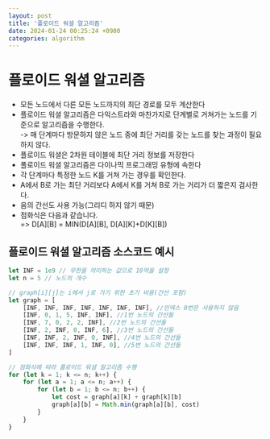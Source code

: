 ```yaml
---
layout: post
title: '플로이드 워셜 알고리즘'
date: 2024-01-24 00:25:24 +0900
categories: algorithm
---
```


# 플로이드 워셜 알고리즘

-   모든 노드에서 다른 모든 노드까지의 최단 경로를 모두 계산한다
-   플로이드 워셜 알고리즘은 다익스트라와 마찬가지로 단계별로 거쳐가는 노드를 기준으로 알고리즘을 수행한다.  
    -> 매 단계마다 방문하지 않은 노드 중에 최단 거리를 갖는 노드를 찾는 과정이 필요하지 않다.
-   플로이드 워셜은 2차원 테이블에 최단 거리 정보를 저장한다
-   폴로이드 워셜 알고리즘은 다이나믹 프로그래밍 유형에 속한다
-   각 단계마다 특정한 노드 K를 거쳐 가는 경우를 확인한다.
-   A에서 B로 가는 최단 거리보다 A에서 K를 거쳐 B로 가는 거리가 더 짧은지 검사한다.
-   음의 간선도 사용 가능(그리디 하지 않기 때문)
-   점화식은 다음과 같습니다.  
    => D[A][B] = MIN(D[A][B], D[A][K]+D[K][B])

## 플로이드 워셜 알고리즘 소스코드 예시

```javascript
let INF = 1e9 // 무한을 의미하는 값으로 10억을 설정
let n = 5 // 노드의 개수

// graph[i][j]는 i에서 j로 가기 위한 초기 비용(간선 포함)
let graph = [
    [INF, INF, INF, INF, INF, INF, INF], //인덱스 0번은 사용하지 않음
    [INF, 0, 1, 5, INF, INF], //1번 노드의 간선들
    [INF, 7, 0, 2, 2, INF], //2번 노드의 간선들
    [INF, 2, INF, 0, INF, 6], //3번 노드의 간선들
    [INF, INF, 2, INF, 0, INF], //4번 노드의 간선들
    [INF, INF, INF, 1, INF, 0], //5번 노드의 간선들
]

// 점화식에 따라 플로이드 워셜 알고리즘 수행
for (let k = 1; k <= n; k++) {
    for (let a = 1; a <= n; a++) {
        for (let b = 1; b <= n; b++) {
            let cost = graph[a][k] + graph[k][b]
            graph[a][b] = Math.min(graph[a][b], cost)
        }
    }
}
```
